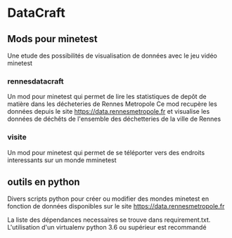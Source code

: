 # DataCraft



## Mods pour minetest

Une etude des possibilités de visualisation de données avec le jeu vidéo minetest

### rennesdatacraft

Un mod pour minetest qui permet de lire les statistiques de depôt de matière dans les décheteries de Rennes Metropole
Ce mod recupère les données depuis le site https://data.rennesmetropole.fr et visualise les données de déchêts de l'ensemble des déchetteries de la ville de Rennes


### visite

Un mod pour minetest qui permet de se téléporter vers des endroits interessants sur un monde mminetest

## outils en python
Divers scripts python pour créer ou modifier des mondes minetest en fonction de données disponibles sur le site https://data.rennesmetropole.fr

La liste des dépendances necessaires se trouve dans requirement.txt. L'utilisation d'un virtualenv python 3.6 ou supérieur est recommandé
